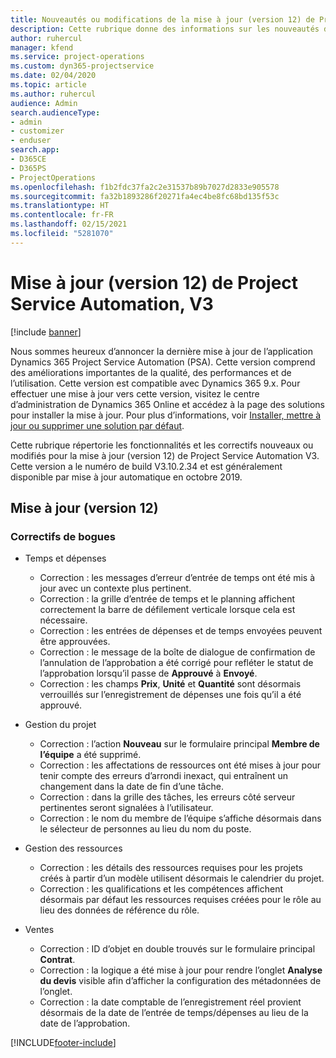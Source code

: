 ```yaml
---
title: Nouveautés ou modifications de la mise à jour (version 12) de Project Service Automation (correctif logiciel), V3
description: Cette rubrique donne des informations sur les nouveautés de la mise à jour (version 12) de Project Service Automation, V3.
author: ruhercul
manager: kfend
ms.service: project-operations
ms.custom: dyn365-projectservice
ms.date: 02/04/2020
ms.topic: article
ms.author: ruhercul
audience: Admin
search.audienceType:
- admin
- customizer
- enduser
search.app:
- D365CE
- D365PS
- ProjectOperations
ms.openlocfilehash: f1b2fdc37fa2c2e31537b89b7027d2833e905578
ms.sourcegitcommit: fa32b1893286f20271fa4ec4be8fc68bd135f53c
ms.translationtype: HT
ms.contentlocale: fr-FR
ms.lasthandoff: 02/15/2021
ms.locfileid: "5281070"
---
```

# <a name="project-service-automation-update-release-12-v3"></a>Mise à jour (version 12) de Project Service Automation, V3

[!include [banner](../includes/psa-now-project-operations.md)]

Nous sommes heureux d’annoncer la dernière mise à jour de l’application Dynamics 365 Project Service Automation (PSA). Cette version comprend des améliorations importantes de la qualité, des performances et de l’utilisation. Cette version est compatible avec Dynamics 365 9.x. Pour effectuer une mise à jour vers cette version, visitez le centre d’administration de Dynamics 365 Online et accédez à la page des solutions pour installer la mise à jour. Pour plus d’informations, voir [Installer, mettre à jour ou supprimer une solution par défaut](https://docs.microsoft.com/power-platform/admin/install-remove-preferred-solution).

Cette rubrique répertorie les fonctionnalités et les correctifs nouveaux ou modifiés pour la mise à jour (version 12) de Project Service Automation V3. Cette version a le numéro de build V3.10.2.34 et est généralement disponible par mise à jour automatique en octobre 2019.

## <a name="update-release-12"></a>Mise à jour (version 12)

### <a name="bug-fixes"></a>Correctifs de bogues

- Temps et dépenses

    - Correction : les messages d’erreur d’entrée de temps ont été mis à jour avec un contexte plus pertinent.
    - Correction : la grille d’entrée de temps et le planning affichent correctement la barre de défilement verticale lorsque cela est nécessaire.
    - Correction : les entrées de dépenses et de temps envoyées peuvent être approuvées.
    - Correction : le message de la boîte de dialogue de confirmation de l’annulation de l’approbation a été corrigé pour refléter le statut de l’approbation lorsqu’il passe de **Approuvé** à **Envoyé**.
    - Correction : les champs **Prix**, **Unité** et **Quantité** sont désormais verrouillés sur l’enregistrement de dépenses une fois qu’il a été approuvé.

- Gestion du projet

    - Correction : l’action **Nouveau** sur le formulaire principal **Membre de l’équipe** a été supprimé.
    - Correction : les affectations de ressources ont été mises à jour pour tenir compte des erreurs d’arrondi inexact, qui entraînent un changement dans la date de fin d’une tâche.
    - Correction : dans la grille des tâches, les erreurs côté serveur pertinentes seront signalées à l’utilisateur.
    - Correction : le nom du membre de l’équipe s’affiche désormais dans le sélecteur de personnes au lieu du nom du poste.

- Gestion des ressources

    - Correction : les détails des ressources requises pour les projets créés à partir d’un modèle utilisent désormais le calendrier du projet.
    - Correction : les qualifications et les compétences affichent désormais par défaut les ressources requises créées pour le rôle au lieu des données de référence du rôle.

- Ventes

    - Correction : ID d’objet en double trouvés sur le formulaire principal **Contrat**.
    - Correction : la logique a été mise à jour pour rendre l’onglet **Analyse du devis** visible afin d’afficher la configuration des métadonnées de l’onglet.
    - Correction : la date comptable de l’enregistrement réel provient désormais de la date de l’entrée de temps/dépenses au lieu de la date de l’approbation.


[!INCLUDE[footer-include](../includes/footer-banner.md)]